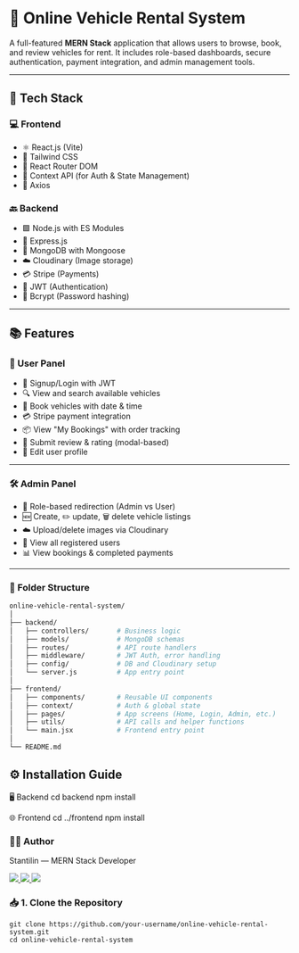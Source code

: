 # 🚗 Online Vehicle Rental System

A full-featured **MERN Stack** application that allows users to browse, book, and review vehicles for rent. It includes role-based dashboards, secure authentication, payment integration, and admin management tools.

---

## 🔧 Tech Stack

### 💻 Frontend
- ⚛️ React.js (Vite)
- 🎨 Tailwind CSS
- 🔁 React Router DOM
- 🧠 Context API (for Auth & State Management)
- 📡 Axios

### 🔙 Backend
- 🟩 Node.js with ES Modules
- 🚂 Express.js
- 🍃 MongoDB with Mongoose
- ☁️ Cloudinary (Image storage)
- 💳 Stripe (Payments)
- 🔐 JWT (Authentication)
- 🧂 Bcrypt (Password hashing)
  
---

## 📚 Features

### 🚙 User Panel
- 🔐 Signup/Login with JWT
- 🔍 View and search available vehicles
- 📅 Book vehicles with date & time
- 💳 Stripe payment integration
- 📦 View "My Bookings" with order tracking
- 🌟 Submit review & rating (modal-based)
- 📝 Edit user profile

---

### 🛠️ Admin Panel
- 🔁 Role-based redirection (Admin vs User)
- 🆕 Create, ✏️ update, 🗑️ delete vehicle listings
- ☁️ Upload/delete images via Cloudinary
- 👥 View all registered users
- 📊 View bookings & completed payments

---
### 📁 Folder Structure

```bash
online-vehicle-rental-system/
│
├── backend/
│   ├── controllers/       # Business logic
│   ├── models/            # MongoDB schemas
│   ├── routes/            # API route handlers
│   ├── middleware/        # JWT Auth, error handling
│   ├── config/            # DB and Cloudinary setup
│   └── server.js          # App entry point
│
├── frontend/
│   ├── components/        # Reusable UI components
│   ├── context/           # Auth & global state
│   ├── pages/             # App screens (Home, Login, Admin, etc.)
│   ├── utils/             # API calls and helper functions
│   └── main.jsx           # Frontend entry point
│
└── README.md
```


## ⚙️ Installation Guide

🖥️ Backend
cd backend
npm install

🌐 Frontend
cd ../frontend
npm install


### 🧑‍💻 Author
Stantilin — MERN Stack Developer
<p align="left">
  <a href="https://linkedin.com/in/stan01in" target="_blank">
    <img src="https://img.shields.io/badge/LinkedIn-blue?style=for-the-badge&logo=linkedin&logoColor=white" />
  </a>
  <a href="stanli867@gmail.com" target="stanli867@gmail.com">
    <img src="https://img.shields.io/badge/Gmail-D14836?style=for-the-badge&logo=gmail&logoColor=white" />
  </a>
  <a href="https://stantlinportfolio.netlify.app/" target="_blank">
    <img src="https://img.shields.io/badge/Portfolio-000000?style=for-the-badge&logo=react&logoColor=white" />
  </a>
</p>


### 📥 1. Clone the Repository

```
git clone https://github.com/your-username/online-vehicle-rental-system.git
cd online-vehicle-rental-system
